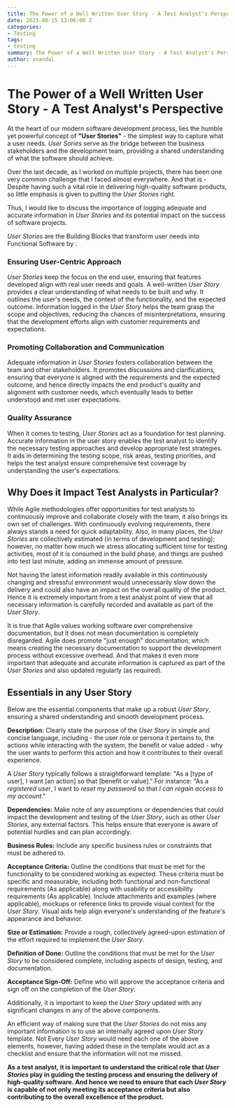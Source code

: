```yaml
---
title: The Power of a Well Written User Story - A Test Analyst's Perspective
date: 2023-08-15 13:06:00 Z
categories:
- Testing
tags:
- testing
summary: The Power of a Well Written User Story - A Test Analyst's Perspective
author: snandal
---  
```


# The Power of a Well Written User Story - A Test Analyst's Perspective

At the heart of our modern software development process, lies the humble yet powerful concept of **"User Stories"** - the simplest way to capture what a user needs. *User Sories* serve as the bridge between the business stakeholders and the development team, providing a shared understanding of what the software should achieve.

Over the last decade, as I worked on multiple projects, there has been one very common challenge that I faced almost everywhere. And that is - Despite having such a vital role in delivering high-quality software products, so little emphasis is given to putting the *User Stories* right.

Thus, I would like to discuss the importance of logging adequate and accurate information in *User Stories* and its potential impact on the success of software projects.

*User Stories* are the Building Blocks that transform user needs into Functional Software by :

### Ensuring User-Centric Approach
*User Stories* keep the focus on the end user, ensuring that features developed align with real user needs and goals. A well-written *User Story* provides a clear understanding of what needs to be built and why. It outlines the user's needs, the context of the functionality, and the expected outcome. Information logged in the *User Story* helps the team grasp the scope and objectives, reducing the chances of misinterpretations, ensuring that the development efforts align with customer requirements and expectations.

### Promoting Collaboration and Communication
Adequate information in *User Stories* fosters collaboration between the team and other stakeholders. It promotes discussions and clarifications, ensuring that everyone is aligned with the requirements and the expected outcome, and hence directly impacts the end product's quality and alignment with customer needs, which eventually leads to better understood and met user expectations.

### Quality Assurance
When it comes to testing, *User Stories* act as a foundation for test planning. Accurate information in the user story enables the test analyst to identify the necessary testing approaches and develop appropriate test strategies. It aids in determining the testing scope, risk areas, testing priorities, and helps the test analyst ensure comprehensive test coverage by understanding the user's expectations.

## Why Does it Impact Test Analysts in Particular?
While Agile methodologies offer opportunities for test analysts to continuously improve and collaborate closely with the team, it also brings its own set of challenges. 
With continuously evolving requirements, there always stands a need for quick adaptability. 
Also, in many places, the *User Stories* are collectively estimated (in terms of development and testing); however, no matter how much we stress allocating sufficient time for testing activities, most of it is consumed in the build phase, and things are pushed into test last minute, adding an immense amount of pressure. 

Not having the latest information readily available in this continuously changing and stressful environment would unnecessarily slow down the delivery and could also have an impact on the overall quality of the product. Hence it is extremely important from a test analyst point of view that all necessary information is carefully recorded and available as part of the *User Story*.

It is true that Agile values working software over comprehensive documentation, but it does not mean documentation is completely disregarded. Agile does promote "just enough" documentation, which means creating the necessary documentation to support the development process without excessive overhead. And that makes it even more important that adequate and accurate information is captured as part of the *User Stories* and also updated regularly (as required).

## Essentials in any User Story
Below are the essential components that make up a robust *User Story*, ensuring a shared understanding and smooth development process.

**Description:** Clearly state the purpose of the *User Story* in simple and concise language, including - the user role or persona it pertains to, the actions while interacting with the system, the benefit or value added - why the user wants to perform this action and how it contributes to their overall experience.

A *User Story* typically follows a straightforward template: 
"As a [type of user], I want [an action] so that [benefit or value]."
For instance: "As a *registered user*, I want to *reset my password* so that *I can regain access to my account*."

**Dependencies:** Make note of any assumptions or dependencies that could impact the development and testing of the *User Story*, such as other *User Stories*, any external factors. This helps ensure that everyone is aware of potential hurdles and can plan accordingly.

**Business Rules:** Include any specific business rules or constraints that must be adhered to.

**Acceptance Criteria:** Outline the conditions that must be met for the functionality to be considered working as expected. These criteria must be specific and measurable, including both functional and non-functional requirements (As applicable) along with usability or accessibility requirements (As applicable). Include attachments and examples (where applicable), mockups or reference links to provide visual context for the *User Story*. Visual aids help align everyone's understanding of the feature's appearance and behavior.

**Size or Estimation:** Provide a rough, collectively agreed-upon estimation of the effort required to implement the *User Story*.

**Definition of Done:** Outline the conditions that must be met for the *User Story* to be considered complete, including aspects of design, testing, and documentation.

**Acceptance Sign-Off:** Define who will approve the acceptance criteria and sign off on the completion of the *User Story*.

Additionally, it is important to keep the *User Story* updated with any significant changes in any of the above components.

An efficient way of making sure that the *User Stories* do not miss any important information is to use an internally agreed upon *User Story* template. Not Every *User Story* would need each one of the above elements, however, having added these in the template would act as a checklist and ensure that the information will not me missed. 

**As a test analyst, it is important to understand the critical role that *User Stories* play in guiding the testing process and ensuring the delivery of high-quality software. And hence we need to ensure that each *User Story* is capable of not only meeting its acceptance criteria but also contributing to the overall excellence of the product.**

